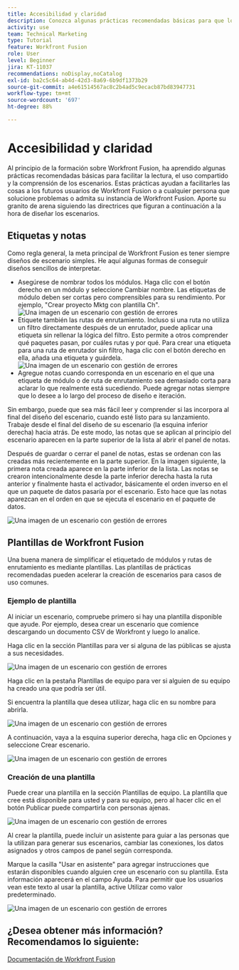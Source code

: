 ```yaml
---
title: Accesibilidad y claridad
description: Conozca algunas prácticas recomendadas básicas para que los escenarios sean fáciles de leer, compartir y comprender.
activity: use
team: Technical Marketing
type: Tutorial
feature: Workfront Fusion
role: User
level: Beginner
jira: KT-11037
recommendations: noDisplay,noCatalog
exl-id: ba2c5c64-ab4d-42d3-8a69-6b9df1373b29
source-git-commit: a4e61514567ac8c2b4ad5c9ecacb87bd83947731
workflow-type: tm+mt
source-wordcount: '697'
ht-degree: 88%

---
```


# Accesibilidad y claridad

Al principio de la formación sobre Workfront Fusion, ha aprendido algunas prácticas recomendadas básicas para facilitar la lectura, el uso compartido y la comprensión de los escenarios. Estas prácticas ayudan a facilitarles las cosas a los futuros usuarios de Workfront Fusion o a cualquier persona que solucione problemas o admita su instancia de Workfront Fusion. Aporte su granito de arena siguiendo las directrices que figuran a continuación a la hora de diseñar los escenarios.

## Etiquetas y notas

Como regla general, la meta principal de Workfront Fusion es tener siempre diseños de escenario simples. He aquí algunas formas de conseguir diseños sencillos de interpretar.

* Asegúrese de nombrar todos los módulos. Haga clic con el botón derecho en un módulo y seleccione Cambiar nombre. Las etiquetas de módulo deben ser cortas pero comprensibles para su rendimiento. Por ejemplo, &quot;Crear proyecto Mktg con plantilla Ch&quot;.
  ![Una imagen de un escenario con gestión de errores](assets/design-optimization-and-testing-1.png)
* Etiquete también las rutas de enrutamiento. Incluso si una ruta no utiliza un filtro directamente después de un enrutador, puede aplicar una etiqueta sin rellenar la lógica del filtro. Esto permite a otros comprender qué paquetes pasan, por cuáles rutas y por qué. Para crear una etiqueta para una ruta de enrutador sin filtro, haga clic con el botón derecho en ella, añada una etiqueta y guárdela.
  ![Una imagen de un escenario con gestión de errores](assets/design-optimization-and-testing-2.png)
* Agregue notas cuando corresponda en un escenario en el que una etiqueta de módulo o de ruta de enrutamiento sea demasiado corta para aclarar lo que realmente está sucediendo. Puede agregar notas siempre que lo desee a lo largo del proceso de diseño e iteración.

Sin embargo, puede que sea más fácil leer y comprender si las incorpora al final del diseño del escenario, cuando esté listo para su lanzamiento. Trabaje desde el final del diseño de su escenario (la esquina inferior derecha) hacia atrás. De este modo, las notas que se aplican al principio del escenario aparecen en la parte superior de la lista al abrir el panel de notas.

Después de guardar o cerrar el panel de notas, estas se ordenan con las creadas más recientemente en la parte superior. En la imagen siguiente, la primera nota creada aparece en la parte inferior de la lista. Las notas se crearon intencionalmente desde la parte inferior derecha hasta la ruta anterior y finalmente hasta el activador, básicamente el orden inverso en el que un paquete de datos pasaría por el escenario. Esto hace que las notas aparezcan en el orden en que se ejecuta el escenario en el paquete de datos.

![Una imagen de un escenario con gestión de errores](assets/design-optimization-and-testing-3.png)

## Plantillas de Workfront Fusion

Una buena manera de simplificar el etiquetado de módulos y rutas de enrutamiento es mediante plantillas. Las plantillas de prácticas recomendadas pueden acelerar la creación de escenarios para casos de uso comunes.

### Ejemplo de plantilla

Al iniciar un escenario, compruebe primero si hay una plantilla disponible que ayude. Por ejemplo, desea crear un escenario que comience descargando un documento CSV de Workfront y luego lo analice.

Haga clic en la sección Plantillas para ver si alguna de las públicas se ajusta a sus necesidades.

![Una imagen de un escenario con gestión de errores](assets/design-optimization-and-testing-4.png)

Haga clic en la pestaña Plantillas de equipo para ver si alguien de su equipo ha creado una que podría ser útil.

Si encuentra la plantilla que desea utilizar, haga clic en su nombre para abrirla.

![Una imagen de un escenario con gestión de errores](assets/design-optimization-and-testing-5.png)

A continuación, vaya a la esquina superior derecha, haga clic en Opciones y seleccione Crear escenario.

![Una imagen de un escenario con gestión de errores](assets/design-optimization-and-testing-6.png)

### Creación de una plantilla

Puede crear una plantilla en la sección Plantillas de equipo. La plantilla que cree está disponible para usted y para su equipo, pero al hacer clic en el botón Publicar puede compartirla con personas ajenas.

![Una imagen de un escenario con gestión de errores](assets/design-optimization-and-testing-7.png)

Al crear la plantilla, puede incluir un asistente para guiar a las personas que la utilizan para generar sus escenarios, cambiar las conexiones, los datos asignados y otros campos de panel según corresponda.

Marque la casilla &quot;Usar en asistente&quot; para agregar instrucciones que estarán disponibles cuando alguien cree un escenario con su plantilla. Esta información aparecerá en el campo Ayuda. Para permitir que los usuarios vean este texto al usar la plantilla, active Utilizar como valor predeterminado.

![Una imagen de un escenario con gestión de errores](assets/design-optimization-and-testing-8.png)

## ¿Desea obtener más información? Recomendamos lo siguiente:

[Documentación de Workfront Fusion](https://experienceleague.adobe.com/docs/workfront/using/adobe-workfront-fusion/workfront-fusion-2.html?lang=es)

